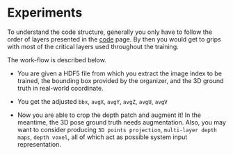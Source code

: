 # Experiments

To understand the code structure, generally you only have to follow the order of layers presented in the [code](https://github.com/strawberryfg/Senorita-HANDS19-Pose/tree/master/src/network_layers) page. By then you would get to grips with most of the critical layers used throughout the training.

The work-flow is described below.

- You are given a HDF5 file from which you extract the image index to be trained, the bounding box provided by the organizer, and the 3D ground truth in real-world coordinate.

- You get the adjusted ```bbx```, ```avgX```, ```avgY```, ```avgZ```, ```avgU```, ```avgV```

- Now you are able to crop the depth patch and augment it! In the meantime, the 3D pose ground truth needs augmentation. Also, you may want to consider producing ```3D points projection```, ```multi-layer depth maps```, ```depth voxel```, all of which act as possible system input representation.